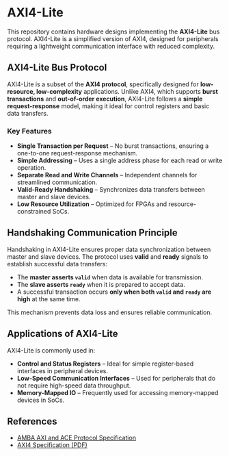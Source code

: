 # AXI4-Lite

This repository contains hardware designs implementing the **AXI4-Lite** bus protocol. AXI4-Lite is a simplified version of AXI4, designed for peripherals requiring a lightweight communication interface with reduced complexity.

## AXI4-Lite Bus Protocol

AXI4-Lite is a subset of the **AXI4 protocol**, specifically designed for **low-resource, low-complexity** applications. Unlike AXI4, which supports **burst transactions** and **out-of-order execution**, AXI4-Lite follows a **simple request-response** model, making it ideal for control registers and basic data transfers.

### Key Features

- **Single Transaction per Request** – No burst transactions, ensuring a one-to-one request-response mechanism.
- **Simple Addressing** – Uses a single address phase for each read or write operation.
- **Separate Read and Write Channels** – Independent channels for streamlined communication.
- **Valid-Ready Handshaking** – Synchronizes data transfers between master and slave devices.
- **Low Resource Utilization** – Optimized for FPGAs and resource-constrained SoCs.

## Handshaking Communication Principle

Handshaking in AXI4-Lite ensures proper data synchronization between master and slave devices. The protocol uses **valid** and **ready** signals to establish successful data transfers:

- The **master asserts `valid`** when data is available for transmission.
- The **slave asserts `ready`** when it is prepared to accept data.
- A successful transaction occurs **only when both `valid` and `ready` are high** at the same time.

This mechanism prevents data loss and ensures reliable communication.

## Applications of AXI4-Lite

AXI4-Lite is commonly used in:

- **Control and Status Registers** – Ideal for simple register-based interfaces in peripheral devices.
- **Low-Speed Communication Interfaces** – Used for peripherals that do not require high-speed data throughput.
- **Memory-Mapped IO** – Frequently used for accessing memory-mapped devices in SoCs.

## References

- [AMBA AXI and ACE Protocol Specification](https://www.realdigital.org/doc/a9fee931f7a172423e1ba73f66ca4081)
- [AXI4 Specification (PDF)](http://www.gstitt.ece.ufl.edu/courses/fall15/eel4720_5721/labs/refs/AXI4_specification.pdf)
